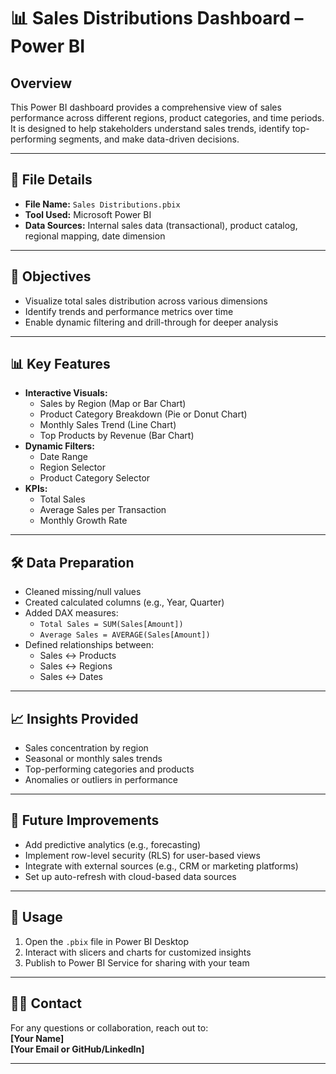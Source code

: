 # 📊 Sales Distributions Dashboard – Power BI

## Overview

This Power BI dashboard provides a comprehensive view of sales performance across different regions, product categories, and time periods. It is designed to help stakeholders understand sales trends, identify top-performing segments, and make data-driven decisions.

---

## 📁 File Details

- **File Name:** `Sales Distributions.pbix`
- **Tool Used:** Microsoft Power BI
- **Data Sources:** Internal sales data (transactional), product catalog, regional mapping, date dimension

---

## 🎯 Objectives

- Visualize total sales distribution across various dimensions
- Identify trends and performance metrics over time
- Enable dynamic filtering and drill-through for deeper analysis

---

## 📊 Key Features

- **Interactive Visuals:**
  - Sales by Region (Map or Bar Chart)
  - Product Category Breakdown (Pie or Donut Chart)
  - Monthly Sales Trend (Line Chart)
  - Top Products by Revenue (Bar Chart)
- **Dynamic Filters:**
  - Date Range
  - Region Selector
  - Product Category Selector
- **KPIs:**
  - Total Sales
  - Average Sales per Transaction
  - Monthly Growth Rate

---

## 🛠️ Data Preparation

- Cleaned missing/null values
- Created calculated columns (e.g., Year, Quarter)
- Added DAX measures:
  - `Total Sales = SUM(Sales[Amount])`
  - `Average Sales = AVERAGE(Sales[Amount])`
- Defined relationships between:
  - Sales ↔ Products
  - Sales ↔ Regions
  - Sales ↔ Dates

---

## 📈 Insights Provided

- Sales concentration by region
- Seasonal or monthly sales trends
- Top-performing categories and products
- Anomalies or outliers in performance

---

## 🚀 Future Improvements

- Add predictive analytics (e.g., forecasting)
- Implement row-level security (RLS) for user-based views
- Integrate with external sources (e.g., CRM or marketing platforms)
- Set up auto-refresh with cloud-based data sources

---

## 📌 Usage

1. Open the `.pbix` file in Power BI Desktop
2. Interact with slicers and charts for customized insights
3. Publish to Power BI Service for sharing with your team

---

## 🙋‍♂️ Contact

For any questions or collaboration, reach out to:  
**[Your Name]**  
**[Your Email or GitHub/LinkedIn]**

---
